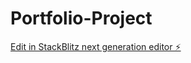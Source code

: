 # Portfolio-Project

[Edit in StackBlitz next generation editor ⚡️](https://stackblitz.com/~/github.com/Kelvin-code-commits/Portfolio-Project)